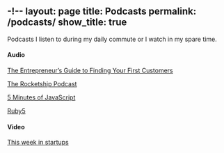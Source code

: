 -!--
layout: page
title: Podcasts
permalink: /podcasts/
show_title: true
---

Podcasts I listen to during my daily commute or I watch in my spare time.

#### Audio

[The Entrepreneur’s Guide to Finding Your First Customers](https://itunes.apple.com/us/podcast/entrepreneurs-guide-to-finding/id872932172?mt=2)

[The Rocketship Podcast](https://itunes.apple.com/us/podcast/the-rocketship-podcast/id808014240?mt=2)

[5 Minutes of JavaScript](https://itunes.apple.com/us/podcast/5-minutes-of-javascript/id775261328?mt=2)

[Ruby5](https://ruby5.codeschool.com/)

#### Video

[This week in startups](http://feeds.feedburner.com/twistvid)
